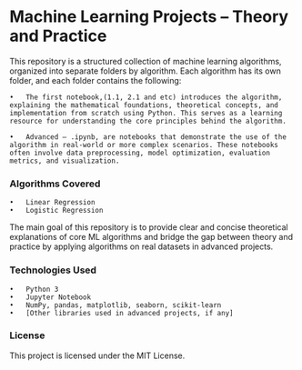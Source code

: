 # Machine Learning Projects – Theory and Practice

This repository is a structured collection of machine learning algorithms, organized into separate folders by algorithm. Each algorithm has its own folder, and each folder contains the following:

	•	The first notebook,(1.1, 2.1 and etc) introduces the algorithm, explaining the mathematical foundations, theoretical concepts, and implementation from scratch using Python. This serves as a learning resource for understanding the core principles behind the algorithm.
 
	•	Advanced – .ipynb, are notebooks that demonstrate the use of the algorithm in real-world or more complex scenarios. These notebooks often involve data preprocessing, model optimization, evaluation metrics, and visualization.

### Algorithms Covered
	•	Linear Regression
	•	Logistic Regression

The main goal of this repository is to provide clear and concise theoretical explanations of core ML algorithms and bridge the gap between theory and practice by applying algorithms on real datasets in advanced projects.

### Technologies Used
	•	Python 3
	•	Jupyter Notebook
	•	NumPy, pandas, matplotlib, seaborn, scikit-learn
	•	[Other libraries used in advanced projects, if any]

### License
This project is licensed under the MIT License.


